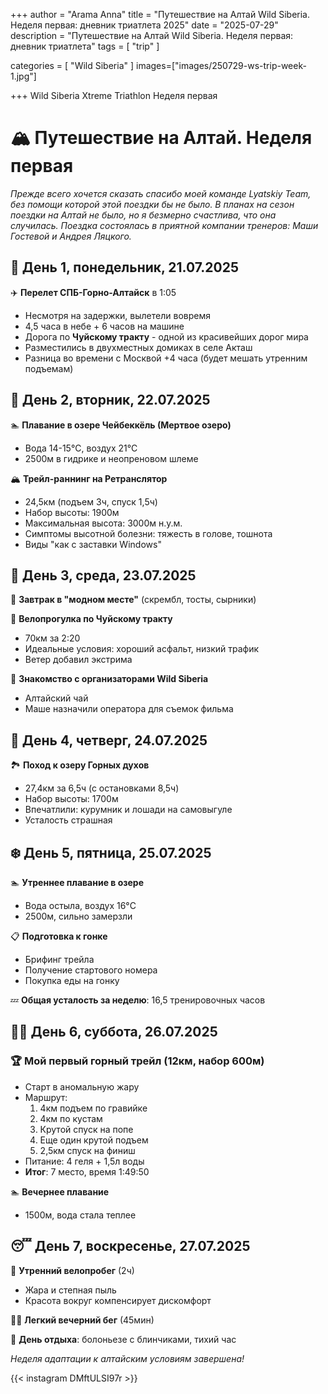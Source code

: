 

+++
author = "Arama Anna"
title = "Путешествие на Алтай Wild Siberia. Неделя первая: дневник триатлета 2025"
date = "2025-07-29"
description = "Путешествие на Алтай Wild Siberia. Неделя первая: дневник триатлета"
tags = [
    "trip"
]

categories = [
    "Wild Siberia"
]
images=["images/250729-ws-trip-week-1.jpg"]

+++
Wild Siberia Xtreme Triathlon
Неделя первая

<!--more-->
# 🏔️ Путешествие на Алтай. Неделя первая

*Прежде всего хочется сказать спасибо моей команде Lyatskiy Team, без помощи которой этой поездки бы не было. В планах на сезон поездки на Алтай не было, но я безмерно счастлива, что она случилась. Поездка состоялась в приятной компании тренеров: Маши Гостевой и Андрея Ляцкого.*

## 📅 День 1, понедельник, 21.07.2025
✈️ **Перелет СПБ-Горно-Алтайск** в 1:05  
- Несмотря на задержки, вылетели вовремя  
- 4,5 часа в небе + 6 часов на машине  
- Дорога по **Чуйскому тракту** - одной из красивейших дорог мира  
- Разместились в двухместных домиках в селе Акташ  
- Разница во времени с Москвой +4 часа (будет мешать утренним подъемам)  

## 🌄 День 2, вторник, 22.07.2025
🏊 **Плавание в озере Чейбеккёль (Мертвое озеро)**  
- Вода 14-15°C, воздух 21°C  
- 2500м в гидрике и неопреновом шлеме  

🏔️ **Трейл-раннинг на Ретранслятор**  
- 24,5км (подъем 3ч, спуск 1,5ч)  
- Набор высоты: 1900м  
- Максимальная высота: 3000м н.у.м.  
- Симптомы высотной болезни: тяжесть в голове, тошнота  
- Виды "как с заставки Windows"  

## 🚴 День 3, среда, 23.07.2025
🥞 **Завтрак в "модном месте"** (скрембл, тосты, сырники)  

🚴 **Велопрогулка по Чуйскому тракту**  
- 70км за 2:20  
- Идеальные условия: хороший асфальт, низкий трафик  
- Ветер добавил экстрима  

🍲 **Знакомство с организаторами Wild Siberia**  
- Алтайский чай  
- Маше назначили оператора для съемок фильма  

## 🥾 День 4, четверг, 24.07.2025
🏞️ **Поход к озеру Горных духов**  
- 27,4км за 6,5ч (с остановками 8,5ч)  
- Набор высоты: 1700м  
- Впечатлили: курумник и лошади на самовыгуле  
- Усталость страшная  

## ❄️ День 5, пятница, 25.07.2025
🏊 **Утреннее плавание в озере**  
- Вода остыла, воздух 16°C  
- 2500м, сильно замерзли  

📋 **Подготовка к гонке**  
- Брифинг трейла  
- Получение стартового номера  
- Покупка еды на гонку  

💤 **Общая усталость за неделю**: 16,5 тренировочных часов  

## 🏃‍♀️ День 6, суббота, 26.07.2025
### 🏆 Мой первый горный трейл (12км, набор 600м)
- Старт в аномальную жару  
- Маршрут:  
  1. 4км подъем по гравийке  
  2. 4км по кустам  
  3. Крутой спуск на попе  
  4. Еще один крутой подъем  
  5. 2,5км спуск на финиш  
- Питание: 4 геля + 1,5л воды  
- **Итог**: 7 место, время 1:49:50  

🏊 **Вечернее плавание**  
- 1500м, вода стала теплее  

## 😴 День 7, воскресенье, 27.07.2025
🚴 **Утренний велопробег** (2ч)  
- Жара и степная пыль  
- Красота вокруг компенсирует дискомфорт  

🏃‍♀️ **Легкий вечерний бег** (45мин)  

🍝 **День отдыха**: болоньезе с блинчиками, тихий час  

*Неделя адаптации к алтайским условиям завершена!*  

{{< instagram DMftULSI97r >}}
